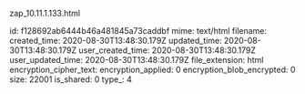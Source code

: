 zap_10.11.1.133.html

id: f128692ab6444b46a481845a73caddbf
mime: text/html
filename: 
created_time: 2020-08-30T13:48:30.179Z
updated_time: 2020-08-30T13:48:30.179Z
user_created_time: 2020-08-30T13:48:30.179Z
user_updated_time: 2020-08-30T13:48:30.179Z
file_extension: html
encryption_cipher_text: 
encryption_applied: 0
encryption_blob_encrypted: 0
size: 22001
is_shared: 0
type_: 4